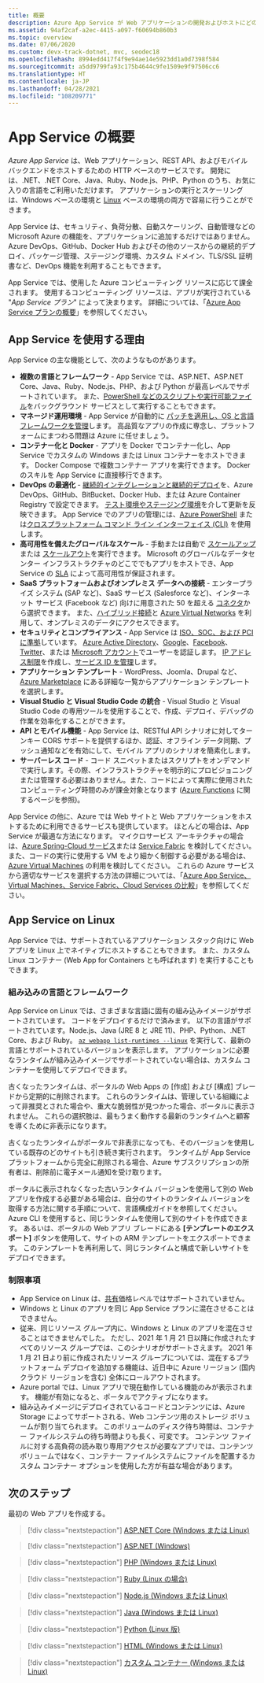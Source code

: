```yaml
---
title: 概要
description: Azure App Service が Web アプリケーションの開発およびホストにどのように役立つかについて説明します
ms.assetid: 94af2caf-a2ec-4415-a097-f60694b860b3
ms.topic: overview
ms.date: 07/06/2020
ms.custom: devx-track-dotnet, mvc, seodec18
ms.openlocfilehash: 8994edd417f4f9e94ae14e5923dd1a0d7398f584
ms.sourcegitcommit: a5dd9799fa93c175b4644c9fe1509e9f97506cc6
ms.translationtype: HT
ms.contentlocale: ja-JP
ms.lasthandoff: 04/28/2021
ms.locfileid: "108209771"
---
```

# <a name="app-service-overview"></a>App Service の概要

*Azure App Service* は、Web アプリケーション、REST API、およびモバイル バックエンドをホストするための HTTP ベースのサービスです。 開発には、.NET、.NET Core、Java、Ruby、Node.js、PHP、Python のうち、お気に入りの言語をご利用いただけます。 アプリケーションの実行とスケーリングは、Windows ベースの環境と [Linux](#app-service-on-linux) ベースの環境の両方で容易に行うことができます。

App Service は、セキュリティ、負荷分散、自動スケーリング、自動管理などの Microsoft Azure の機能を、アプリケーションに追加するだけではありません。 Azure DevOps、GitHub、Docker Hub およびその他のソースからの継続的デプロイ、パッケージ管理、ステージング環境、カスタム ドメイン、TLS/SSL 証明書など、DevOps 機能を利用することもできます。 

App Service では、使用した Azure コンピューティング リソースに応じて課金されます。 使用するコンピューティング リソースは、アプリが実行されている "_App Service プラン_" によって決まります。 詳細については、「[Azure App Service プランの概要](overview-hosting-plans.md)」を参照してください。

## <a name="why-use-app-service"></a>App Service を使用する理由

App Service の主な機能として、次のようなものがあります。

* **複数の言語とフレームワーク** - App Service では、ASP.NET、ASP.NET Core、Java、Ruby、Node.js、PHP、および Python が最高レベルでサポートされています。 また、[PowerShell などのスクリプトや実行可能ファイル](webjobs-create.md)をバックグラウンド サービスとして実行することもできます。
* **マネージド運用環境** - App Service が自動的に [パッチを適用し、OS と言語フレームワークを管理](overview-patch-os-runtime.md)します。 高品質なアプリの作成に専念し、プラットフォームにまつわる問題は Azure に任せましょう。
* **コンテナー化と Docker** - アプリを Docker でコンテナー化し、App Service でカスタムの Windows または Linux コンテナーをホストできます。 Docker Compose で複数コンテナー アプリを実行できます。 Docker のスキルを App Service に直接移行できます。
* **DevOps の最適化** - [継続的インテグレーションと継続的デプロイ](deploy-continuous-deployment.md)を、Azure DevOps、GitHub、BitBucket、Docker Hub、または Azure Container Registry で設定できます。 [テスト環境やステージング環境](deploy-staging-slots.md)を介して更新を反映できます。 App Service でのアプリの管理には、[Azure PowerShell](/powershell/azure/) または[クロスプラットフォーム コマンド ライン インターフェイス (CLI)](/cli/azure/install-azure-cli) を使用します。
* **高可用性を備えたグローバルなスケール** - 手動または自動で [スケールアップ](manage-scale-up.md)または [スケールアウト](../azure-monitor/autoscale/autoscale-get-started.md)を実行できます。 Microsoft のグローバルなデータセンター インフラストラクチャのどこででもアプリをホストでき、App Service の [SLA](https://azure.microsoft.com/support/legal/sla/app-service/) によって高可用性が保証されます。
* **SaaS プラットフォームおよびオンプレミス データへの接続** - エンタープライズ システム (SAP など)、SaaS サービス (Salesforce など)、インターネット サービス (Facebook など) 向けに用意された 50 を超える [コネクタ](../connectors/apis-list.md)から選択できます。 また、[ハイブリッド接続](app-service-hybrid-connections.md)と [Azure Virtual Networks](web-sites-integrate-with-vnet.md) を利用して、オンプレミスのデータにアクセスできます。
* **セキュリティとコンプライアンス** - App Service は [ISO、SOC、および PCI に準拠](https://www.microsoft.com/en-us/trustcenter)しています。 [Azure Active Directory](configure-authentication-provider-aad.md)、[Google](configure-authentication-provider-google.md)、[Facebook](configure-authentication-provider-facebook.md)、[Twitter](configure-authentication-provider-twitter.md)、または [Microsoft アカウント](configure-authentication-provider-microsoft.md)でユーザーを認証します。 [IP アドレス制限](app-service-ip-restrictions.md)を作成し、[サービス ID を管理](overview-managed-identity.md)します。
* **アプリケーション テンプレート** - WordPress、Joomla、Drupal など、[Azure Marketplace](https://azure.microsoft.com/marketplace/) にある詳細な一覧からアプリケーション テンプレートを選択します。
* **Visual Studio と Visual Studio Code の統合** - Visual Studio と Visual Studio Code の専用ツールを使用することで、作成、デプロイ、デバッグの作業を効率化することができます。
* **API とモバイル機能** - App Service は、RESTful API シナリオに対してターンキー CORS サポートを提供するほか、認証、オフライン データ同期、プッシュ通知などを有効にして、モバイル アプリのシナリオを簡素化します。
* **サーバーレス コード** - コード スニペットまたはスクリプトをオンデマンドで実行します。その際、インフラストラクチャを明示的にプロビジョニングまたは管理する必要はありません。また、コードによって実際に使用されたコンピューティング時間のみが課金対象となります ([Azure Functions](../azure-functions/index.yml) に関するページを参照)。

App Service の他に、Azure では Web サイトと Web アプリケーションをホストするために利用できるサービスも提供しています。 ほとんどの場合は、App Service が最適な方法になります。  マイクロサービス アーキテクチャの場合は、[Azure Spring-Cloud サービス](../spring-cloud/index.yml)または [Service Fabric](https://azure.microsoft.com/documentation/services/service-fabric) を検討してください。  また、コードの実行に使用する VM をより細かく制御する必要がある場合は、[Azure Virtual Machines](https://azure.microsoft.com/documentation/services/virtual-machines/) の利用を検討してください。 これらの Azure サービスから適切なサービスを選択する方法の詳細については、「[Azure App Service、Virtual Machines、Service Fabric、Cloud Services の比較](/azure/architecture/guide/technology-choices/compute-decision-tree)」を参照してください。

## <a name="app-service-on-linux"></a>App Service on Linux

App Service では、サポートされているアプリケーション スタック向けに Web アプリを Linux 上でネイティブにホストすることもできます。 また、カスタム Linux コンテナー (Web App for Containers とも呼ばれます) を実行することもできます。

### <a name="built-in-languages-and-frameworks"></a>組み込みの言語とフレームワーク

App Service on Linux では、さまざまな言語に固有の組み込みイメージがサポートされています。 コードをデプロイするだけで済みます。 以下の言語がサポートされています。Node.js、Java (JRE 8 と JRE 11)、PHP、Python、.NET Core、および Ruby。 [`az webapp list-runtimes --linux`](/cli/azure/webapp#az_webapp_list_runtimes) を実行して、最新の言語とサポートされているバージョンを表示します。 アプリケーションに必要なランタイムが組み込みイメージでサポートされていない場合は、カスタム コンテナーを使用してデプロイできます。

古くなったランタイムは、ポータルの Web Apps の [作成] および [構成] ブレードから定期的に削除されます。 これらのランタイムは、管理している組織によって非推奨とされた場合や、重大な脆弱性が見つかった場合、ポータルに表示されません。 これらの選択肢は、最もうまく動作する最新のランタイムへと顧客を導くために非表示になります。 

古くなったランタイムがポータルで非表示になっても、そのバージョンを使用している既存のどのサイトも引き続き実行されます。 ランタイムが App Service プラットフォームから完全に削除される場合、Azure サブスクリプションの所有者は、削除前に電子メール通知を受け取ります。

ポータルに表示されなくなった古いランタイム バージョンを使用して別の Web アプリを作成する必要がある場合は、自分のサイトのランタイム バージョンを取得する方法に関する手順について、言語構成ガイドを参照してください。 Azure CLI を使用すると、同じランタイムを使用して別のサイトを作成できます。 あるいは、ポータルの Web アプリ ブレードにある **[テンプレートのエクスポート]** ボタンを使用して、サイトの ARM テンプレートをエクスポートできます。 このテンプレートを再利用して、同じランタイムと構成で新しいサイトをデプロイできます。

### <a name="limitations"></a>制限事項

- App Service on Linux は、[共有](https://azure.microsoft.com/pricing/details/app-service/plans/)価格レベルではサポートされていません。 
- Windows と Linux のアプリを同じ App Service プランに混在させることはできません。  
- 従来、同じリソース グループ内に、Windows と Linux のアプリを混在させることはできませんでした。 ただし、2021 年 1 月 21 日以降に作成されたすべてのリソース グループでは、このシナリオがサポートさえます。 2021 年 1 月 21 日より前に作成されたリソース グループについては、混在するプラットフォーム デプロイを追加する機能は、近日中に Azure リージョン (国内クラウド リージョンを含む) 全体にロールアウトされます。
- Azure portal では、Linux アプリで現在動作している機能のみが表示されます。 機能が有効になると、ポータルでアクティブになります。
- 組み込みイメージにデプロイされているコードとコンテンツには、Azure Storage によってサポートされる、Web コンテンツ用のストレージ ボリュームが割り当てられます。 このボリュームのディスク待ち時間は、コンテナー ファイルシステムの待ち時間よりも長く、可変です。 コンテンツ ファイルに対する高負荷の読み取り専用アクセスが必要なアプリでは、コンテンツ ボリュームではなく、コンテナー ファイルシステムにファイルを配置するカスタム コンテナー オプションを使用した方が有益な場合があります。

## <a name="next-steps"></a>次のステップ

最初の Web アプリを作成する。

> [!div class="nextstepaction"]
> [ASP.NET Core (Windows または Linux)](quickstart-dotnetcore.md)

> [!div class="nextstepaction"]
> [ASP.NET (Windows)](./quickstart-dotnetcore.md?tabs=netframework48)

> [!div class="nextstepaction"]
> [PHP (Windows または Linux)](quickstart-php.md)

> [!div class="nextstepaction"]
> [Ruby (Linux の場合)](quickstart-ruby.md)

> [!div class="nextstepaction"]
> [Node.js (Windows または Linux)](quickstart-nodejs.md)

> [!div class="nextstepaction"]
> [Java (Windows または Linux)](quickstart-java.md)

> [!div class="nextstepaction"]
> [Python (Linux 版)](quickstart-python.md)

> [!div class="nextstepaction"]
> [HTML (Windows または Linux)](quickstart-html.md)

> [!div class="nextstepaction"]
> [カスタム コンテナー (Windows または Linux)](tutorial-custom-container.md)
